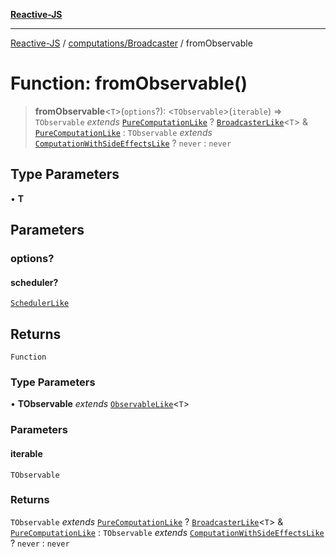 [**Reactive-JS**](../../../README.md)

***

[Reactive-JS](../../../README.md) / [computations/Broadcaster](../README.md) / fromObservable

# Function: fromObservable()

> **fromObservable**\<`T`\>(`options`?): \<`TObservable`\>(`iterable`) => `TObservable` *extends* [`PureComputationLike`](../../interfaces/PureComputationLike.md) ? [`BroadcasterLike`](../../interfaces/BroadcasterLike.md)\<`T`\> & [`PureComputationLike`](../../interfaces/PureComputationLike.md) : `TObservable` *extends* [`ComputationWithSideEffectsLike`](../../interfaces/ComputationWithSideEffectsLike.md) ? `never` : `never`

## Type Parameters

• **T**

## Parameters

### options?

#### scheduler?

[`SchedulerLike`](../../../utils/interfaces/SchedulerLike.md)

## Returns

`Function`

### Type Parameters

• **TObservable** *extends* [`ObservableLike`](../../interfaces/ObservableLike.md)\<`T`\>

### Parameters

#### iterable

`TObservable`

### Returns

`TObservable` *extends* [`PureComputationLike`](../../interfaces/PureComputationLike.md) ? [`BroadcasterLike`](../../interfaces/BroadcasterLike.md)\<`T`\> & [`PureComputationLike`](../../interfaces/PureComputationLike.md) : `TObservable` *extends* [`ComputationWithSideEffectsLike`](../../interfaces/ComputationWithSideEffectsLike.md) ? `never` : `never`
